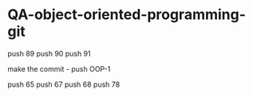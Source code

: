 # QA-object-oriented-programming-git

push 89
push 90
push 91

make the commit - push OOP-1

push 65
push 67
push 68
push 78